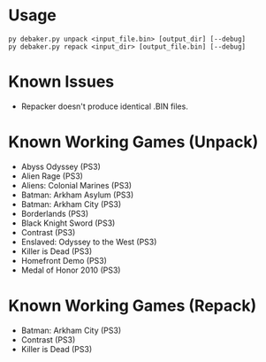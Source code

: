 # Usage
```
py debaker.py unpack <input_file.bin> [output_dir] [--debug]
py debaker.py repack <input_dir> [output_file.bin] [--debug]
```
# Known Issues
* Repacker doesn't produce identical .BIN files.
# Known Working Games (Unpack)
* Abyss Odyssey (PS3)
* Alien Rage (PS3)
* Aliens: Colonial Marines (PS3)
* Batman: Arkham Asylum (PS3)
* Batman: Arkham City (PS3)
* Borderlands (PS3)
* Black Knight Sword (PS3)
* Contrast (PS3)
* Enslaved: Odyssey to the West (PS3)
* Killer is Dead (PS3)
* Homefront Demo (PS3)
* Medal of Honor 2010 (PS3)
# Known Working Games (Repack)
* Batman: Arkham City (PS3)
* Contrast (PS3)
* Killer is Dead (PS3)